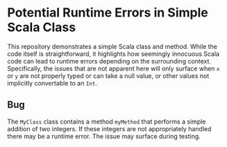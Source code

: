 # Potential Runtime Errors in Simple Scala Class

This repository demonstrates a simple Scala class and method.  While the code itself is straightforward, it highlights how seemingly innocuous Scala code can lead to runtime errors depending on the surrounding context.  Specifically, the issues that are not apparent here will only surface when `x` or `y` are not properly typed or can take a null value, or other values not implicitly convertable to an `Int`.

## Bug

The `MyClass` class contains a method `myMethod` that performs a simple addition of two integers.   If these integers are not appropriately handled there may be a runtime error.  The issue may surface during testing.